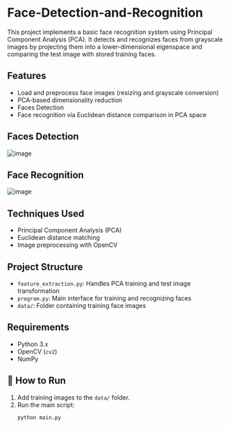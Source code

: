 # Face-Detection-and-Recognition

This project implements a basic face recognition system using Principal Component Analysis (PCA). It detects and recognizes faces from grayscale images by projecting them into a lower-dimensional eigenspace and comparing the test image with stored training faces.

## Features
- Load and preprocess face images (resizing and grayscale conversion)
- PCA-based dimensionality reduction
- Faces Detection
- Face recognition via Euclidean distance comparison in PCA space

## Faces Detection
![image](https://github.com/user-attachments/assets/f0500eb2-17a7-4486-8131-374b01dcb4c3)

## Face Recognition
![image](https://github.com/user-attachments/assets/9e9bf203-83e4-490f-8328-4db6085e6486)

## Techniques Used
- Principal Component Analysis (PCA)
- Euclidean distance matching
- Image preprocessing with OpenCV

## Project Structure
- `feature_extraction.py`: Handles PCA training and test image transformation
- `program.py`: Main interface for training and recognizing faces
- `data/`: Folder containing training face images

## Requirements
- Python 3.x  
- OpenCV (`cv2`)  
- NumPy  

## 🏁 How to Run
1. Add training images to the `data/` folder.
2. Run the main script:
   ```bash
   python main.py
